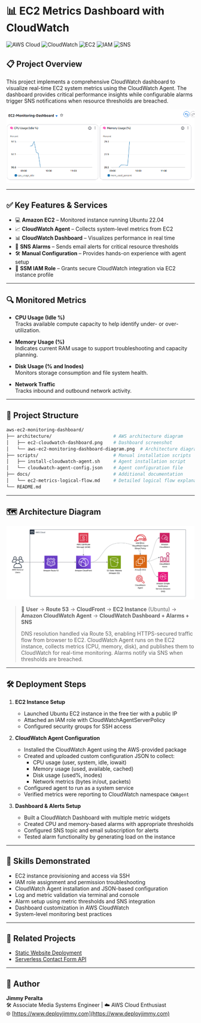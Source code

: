 # 📊 EC2 Metrics Dashboard with CloudWatch

![AWS Cloud](https://img.shields.io/badge/AWS-%23FF9900.svg?style=for-the-badge&logo=amazon-aws&logoColor=white)
![CloudWatch](https://img.shields.io/badge/CloudWatch-FF4F8B?style=for-the-badge)
![EC2](https://img.shields.io/badge/EC2-FF9900?style=for-the-badge&logo=amazon-ec2&logoColor=white)
![IAM](https://img.shields.io/badge/IAM-EB5F00?style=for-the-badge)
![SNS](https://img.shields.io/badge/SNS-D82B00?style=for-the-badge)

## 📋 Project Overview

This project implements a comprehensive CloudWatch dashboard to visualize real-time EC2 system metrics using the CloudWatch Agent. The dashboard provides critical performance insights while configurable alarms trigger SNS notifications when resource thresholds are breached.

![EC2 CloudWatch Dashboard](architecture/ec2-cloudwatch-dashboard.png)

---

## ✅ Key Features & Services

- 💻 **Amazon EC2** – Monitored instance running Ubuntu 22.04
- 📈 **CloudWatch Agent** – Collects system-level metrics from EC2
- 📊 **CloudWatch Dashboard** – Visualizes performance in real time
- 🚨 **SNS Alarms** – Sends email alerts for critical resource thresholds
- 🛠 **Manual Configuration** – Provides hands-on experience with agent setup
- 🧠 **SSM IAM Role** – Grants secure CloudWatch integration via EC2 instance profile

---

## 🔍 Monitored Metrics

- **CPU Usage (Idle %)**  
  Tracks available compute capacity to help identify under- or over-utilization.

- **Memory Usage (%)**  
  Indicates current RAM usage to support troubleshooting and capacity planning.

- **Disk Usage (% and Inodes)**  
  Monitors storage consumption and file system health.

- **Network Traffic**  
  Tracks inbound and outbound network activity.

---

## 📁 Project Structure

```bash
aws-ec2-monitoring-dashboard/
├── architecture/                       # AWS architecture diagram
│   ├── ec2-cloudwatch-dashboard.png    # Dashboard screenshot
│   └── aws-ec2-monitoring-dashboard-diagram.png  # Architecture diagram
├── scripts/                            # Manual installation scripts
│   ├── install-cloudwatch-agent.sh     # Agent installation script
│   └── cloudwatch-agent-config.json    # Agent configuration file
├── docs/                               # Additional documentation
│   └── ec2-metrics-logical-flow.md     # Detailed logical flow explanation
└── README.md                           
```

---

## 🗺️ Architecture Diagram

![Architecture Diagram](architecture/aws-ec2-monitoring-dashboard-diagram.png)

> 📌 **User** → **Route 53** → **CloudFront** → **EC2 Instance** (Ubuntu) → **Amazon CloudWatch Agent** → **CloudWatch Dashboard + Alarms + SNS**  
> 
> DNS resolution handled via Route 53, enabling HTTPS-secured traffic flow from browser to EC2. CloudWatch Agent runs on the EC2 instance, collects metrics (CPU, memory, disk), and publishes them to CloudWatch for real-time monitoring. Alarms notify via SNS when thresholds are breached.

---

## 🛠 Deployment Steps

1. **EC2 Instance Setup**
   - Launched Ubuntu EC2 instance in the free tier with a public IP
   - Attached an IAM role with CloudWatchAgentServerPolicy
   - Configured security groups for SSH access

2. **CloudWatch Agent Configuration**
   - Installed the CloudWatch Agent using the AWS-provided package
   - Created and uploaded custom configuration JSON to collect:
     - CPU usage (user, system, idle, iowait)
     - Memory usage (used, available, cached)
     - Disk usage (used%, inodes)
     - Network metrics (bytes in/out, packets)
   - Configured agent to run as a system service
   - Verified metrics were reporting to CloudWatch namespace `CWAgent`

3. **Dashboard & Alerts Setup**
   - Built a CloudWatch Dashboard with multiple metric widgets
   - Created CPU and memory-based alarms with appropriate thresholds
   - Configured SNS topic and email subscription for alerts
   - Tested alarm functionality by generating load on the instance

---

## 🧠 Skills Demonstrated

- EC2 instance provisioning and access via SSH
- IAM role assignment and permission troubleshooting
- CloudWatch Agent installation and JSON-based configuration
- Log and metric validation via terminal and console
- Alarm setup using metric thresholds and SNS integration
- Dashboard customization in AWS CloudWatch
- System-level monitoring best practices

---

## 🔄 Related Projects

- [Static Website Deployment](https://github.com/jimmyperalta-dev/aws-ec2-s3-route53-webapp)
- [Serverless Contact Form API](https://github.com/jimmyperalta-dev/aws-s3-lambda-api-contactform)

---

## 👤 Author

**Jimmy Peralta**  
🛠️ Associate Media Systems Engineer | ☁️ AWS Cloud Enthusiast  
🌐 [https://www.deployjimmy.com](https://www.deployjimmy.com)